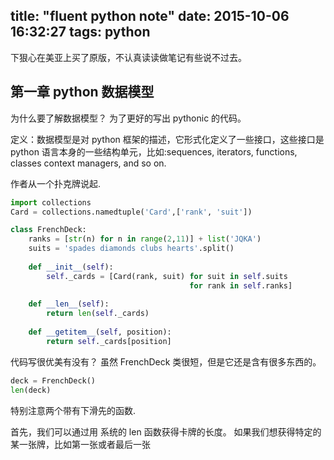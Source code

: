 title: "fluent python note"
date: 2015-10-06 16:32:27
tags: python
---
下狠心在美亚上买了原版，不认真读读做笔记有些说不过去。


## 第一章 python 数据模型

为什么要了解数据模型？ 为了更好的写出 pythonic 的代码。

定义：数据模型是对 python 框架的描述，它形式化定义了一些接口，这些接口是 python 语言本身的一些结构单元，比如:sequences, iterators, functions, classes context managers, and so on.

作者从一个扑克牌说起.

~~~python
import collections
Card = collections.namedtuple('Card',['rank', 'suit'])

class FrenchDeck:
    ranks = [str(n) for n in range(2,11)] + list('JQKA')
    suits = 'spades diamonds clubs hearts'.split()
    
    def __init__(self):
        self._cards = [Card(rank, suit) for suit in self.suits
                                        for rank in self.ranks]
    
    def __len__(self):
        return len(self._cards)
    
    def __getitem__(self, position):
        return self._cards[position]
~~~

代码写很优美有没有？ 虽然 FrenchDeck 类很短，但是它还是含有很多东西的。

~~~python
deck = FrenchDeck()
len(deck)
~~~


特别注意两个带有下滑先的函数.

首先，我们可以通过用 系统的 len 函数获得卡牌的长度。
如果我们想获得特定的某一张牌，比如第一张或者最后一张